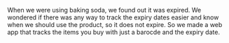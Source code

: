 When we were using baking soda, we found out it was expired. We wondered if there was any way to track the expiry dates easier and know when we should use the product, so it does not expire. So we made a web app that tracks the items you buy with just a barocde and the expiry date.
